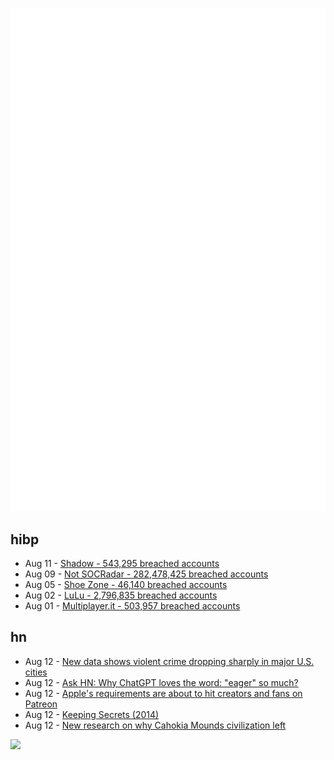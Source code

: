 ![Metrics](https://raw.githubusercontent.com/phixion/phixion/master/metrics.svg)

## hibp

<!--
for https://github.com/phixion/phixion/blob/main/.github/workflows/feeds.yml
-->
<!--START_SECTION:haveibeenpwnd-->
- Aug 11 - [Shadow - 543,295 breached accounts](https://haveibeenpwned.com/PwnedWebsites#Shadow)
- Aug 09 - [Not SOCRadar - 282,478,425 breached accounts](https://haveibeenpwned.com/PwnedWebsites#NotSOCRadar)
- Aug 05 - [Shoe Zone - 46,140 breached accounts](https://haveibeenpwned.com/PwnedWebsites#ShoeZone)
- Aug 02 - [LuLu - 2,796,835 breached accounts](https://haveibeenpwned.com/PwnedWebsites#LuLu)
- Aug 01 - [Multiplayer.it - 503,957 breached accounts](https://haveibeenpwned.com/PwnedWebsites#MultiplayerIt)
<!--END_SECTION:haveibeenpwnd-->

## hn

<!--
for https://github.com/phixion/phixion/blob/main/.github/workflows/feeds.yml
-->
<!--START_SECTION:hn-->
- Aug 12 - [New data shows violent crime dropping sharply in major U.S. cities](https://www.axios.com/2024/08/12/violent-crime-harris-trump-election)
- Aug 12 - [Ask HN: Why ChatGPT loves the word: "eager" so much?](https://news.ycombinator.com/item?id=41224909)
- Aug 12 - [Apple's requirements are about to hit creators and fans on Patreon](https://news.patreon.com/articles/understanding-apple-requirements-for-patreon)
- Aug 12 - [Keeping Secrets (2014)](https://stanfordmag.org/contents/keeping-secrets)
- Aug 12 - [New research on why Cahokia Mounds civilization left](https://scitechdaily.com/900-years-ago-one-of-the-largest-civilizations-in-the-world-was-abandoned-archaeologists-have-now-discovered-new-clues/)
<!--END_SECTION:hn-->

<!--
for https://yhype.me
-->
![](https://hit.yhype.me/github/profile?user_id=13013670)

